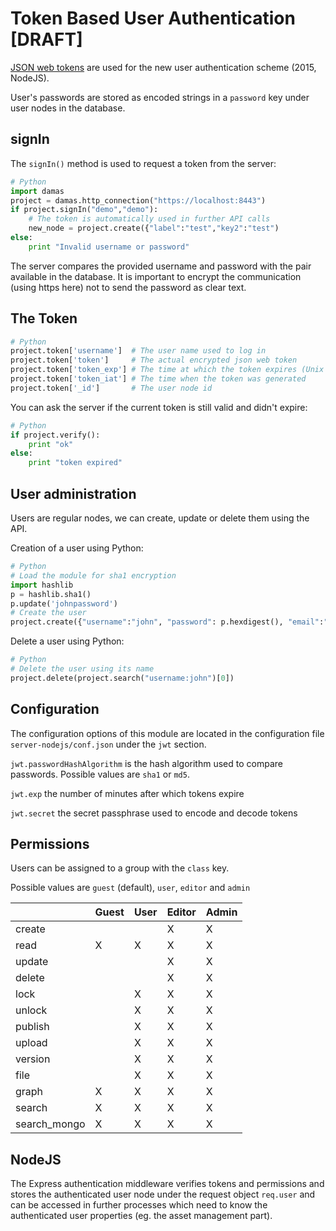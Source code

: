 # Token Based User Authentication [DRAFT]

[JSON web tokens](https://en.wikipedia.org/wiki/JSON_Web_Token) are used for the new user authentication scheme (2015, NodeJS).

User's passwords are stored as encoded strings in a `password` key under user nodes in the database.

## signIn
The `signIn()` method is used to request a token from the server:

```python
# Python
import damas
project = damas.http_connection("https://localhost:8443")
if project.signIn("demo","demo"):
    # The token is automatically used in further API calls
    new_node = project.create({"label":"test","key2":"test")
else:
    print "Invalid username or password"
```
The server compares the provided username and password with the pair available in the database. It is important to encrypt the communication (using https here) not to send the password as clear text.

## The Token

```python
# Python
project.token['username']  # The user name used to log in
project.token['token']     # The actual encrypted json web token
project.token['token_exp'] # The time at which the token expires (Unix timestamp in seconds)
project.token['token_iat'] # The time when the token was generated
project.token['_id']       # The user node id
```

You can ask the server if the current token is still valid and didn't expire:
```python
# Python
if project.verify():
    print "ok"
else:
    print "token expired"
```

## User administration
Users are regular nodes, we can create, update or delete them using the API.

Creation of a user using Python:
```python
# Python
# Load the module for sha1 encryption
import hashlib
p = hashlib.sha1()
p.update('johnpassword')
# Create the user
project.create({"username":"john", "password": p.hexdigest(), "email":"john@me.com" })
```

Delete a user using Python:
```python
# Python
# Delete the user using its name
project.delete(project.search("username:john")[0])
```

## Configuration

The configuration options of this module are located in the configuration file `server-nodejs/conf.json` under the `jwt` section.

`jwt.passwordHashAlgorithm` is the hash algorithm used to compare passwords. Possible values are `sha1` or `md5`.

`jwt.exp` the number of minutes after which tokens expire

`jwt.secret` the secret passphrase used to encode and decode tokens

## Permissions
Users can be assigned to a group with the `class` key.

Possible values are `guest` (default), `user`, `editor` and `admin`

|              | Guest | User | Editor | Admin |
|--------------|-------|------|--------|-------|
|    create    |       |      |    X   |   X   |
|     read     |   X   |   X  |    X   |   X   |
|    update    |       |      |    X   |   X   |
|    delete    |       |      |    X   |   X   |
|     lock     |       |   X  |    X   |   X   |
|    unlock    |       |   X  |    X   |   X   |
|    publish   |       |   X  |    X   |   X   |
|    upload    |       |   X  |    X   |   X   |
|    version   |       |   X  |    X   |   X   |
|     file     |       |   X  |    X   |   X   |
|     graph    |   X   |   X  |    X   |   X   |
|    search    |   X   |   X  |    X   |   X   |
| search_mongo |   X   |   X  |    X   |   X   |

## NodeJS

The Express authentication middleware verifies tokens and permissions and stores the authenticated user node under the request object `req.user` and can be accessed in further processes which need to know the authenticated user properties (eg. the asset management part).

